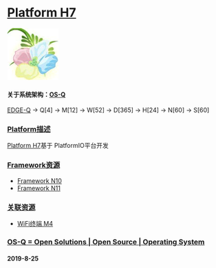 ﻿# [Platform H7](https://github.com/OS-Q/H7)
[![sites](OS-Q/OS-Q.png)](http://www.OS-Q.com)

#### 关于系统架构：[OS-Q](https://github.com/OS-Q/OS-Q)
[EDGE-Q](https://github.com/OS-Q/EDGE-Q) -> Q[4] -> M[12] -> W[52] -> D[365] -> H[24] -> N[60] -> S[60]
### [Platform描述](https://github.com/OS-Q/H7/wiki) 

[Platform H7](https://github.com/OS-Q/H7)基于 PlatformIO平台开发


### [Framework资源](https://github.com/OS-Q) 

* [Framework N10](https://github.com/OS-Q/N10)
* [Framework N11](https://github.com/OS-Q/N11)

### [关联资源](https://github.com/OS-Q/)

 *  [WiFi终端 M4](https://github.com/OS-Q/M4) 

### [OS-Q = Open Solutions | Open Source |  Operating System ](http://www.OS-Q.com/H7)
####  2019-8-25
